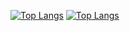 [![Top Langs](https://github-readme-stats.vercel.app/api/top-langs/?username=webarata3)](https://github.com/webarata3/github-readme-stats)
[![Top Langs](https://github-readme-stats.vercel.app/api/top-langs/?username=webarata3&layout=compact)](https://github.com/webarata3/github-readme-stats)
